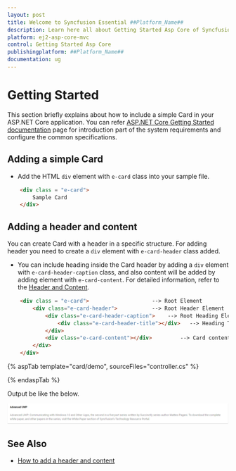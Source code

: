 ```yaml
---
layout: post
title: Welcome to Syncfusion Essential ##Platform_Name##
description: Learn here all about Getting Started Asp Core of Syncfusion Essential ##Platform_Name## widgets based on HTML5 and jQuery.
platform: ej2-asp-core-mvc
control: Getting Started Asp Core
publishingplatform: ##Platform_Name##
documentation: ug
---
```



# Getting Started

  This section briefly explains about how to include a simple Card in your ASP.NET Core application. You can refer [ASP.NET Core Getting Started documentation](../getting-started) page for introduction part of the system requirements and configure the common specifications.

## Adding a simple Card

* Add the HTML `div` element with `e-card` class into your sample file.

```html
    <div class = "e-card">
        Sample Card
    </div>
```

## Adding a header and content

You can create Card with a header in a specific structure. For adding header you need to create a `div` element with `e-card-header` class added.

* You can include heading inside the Card header by adding a `div` element with `e-card-header-caption` class, and also content will be added by adding element with `e-card-content`. For detailed information, refer to the [Header and Content](./header-content/).

```html
    <div class = "e-card">                    --> Root Element
        <div class="e-card-header">           --> Root Header Element
            <div class="e-card-header-caption">    --> Root Heading Element
                <div class="e-card-header-title"></div>   --> Heading Title Element
            </div>
            <div class="e-card-content"></div>         --> Card content Element
        </div>
    </div>
```

{% aspTab template="card/demo", sourceFiles="controller.cs" %}

{% endaspTab %}

Output be like the below.

![getting started](../../card/images/gettingstarted.PNG)

## See Also

* [How to add a header and content](./header-content/)
